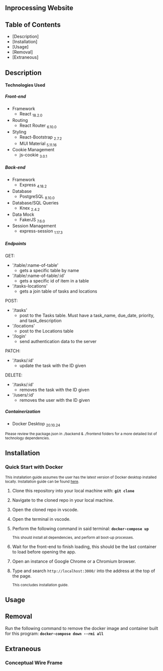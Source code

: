 ## Inprocessing Website

## Table of Contents

- [Description]
- [Installation]
- [Usage]
- [Removal]
- [Extraneous]



## Description



#### Technologies Used
##### Front-end 
+ Framework
	+ React <sub>18.2.0</sub>
+ Routing
	+ React Router <sub>6.10.0</sub>
+ Styling
	+ React-Bootstrap <sub>2.7.2</sub>
	+ MUI Material <sub>5.11.16</sub>
+ Cookie Management
	+ js-cookie <sub>3.0.1</sub>


##### Back-end 
+ Framework
	+ Express <sub>4.18.2</sub>
+ Database
	+ PostgreSQL <sub>8.10.0</sub>
+ Database/SQL Queries
	+ Knex <sub>2.4.2</sub>
+ Data Mock
	+ FakerJS <sub>7.6.0</sub>
+ Session Management
	+ express-session <sub>1.17.3</sub>
##### Endpoints
GET:

+ '/table/:name-of-table' 
	+ gets a specific table by name
+ '/table/:name-of-table/:id' 
	+ gets a specific id of item in a table
+ '/tasks-locations' 
	+ gets a join table of tasks and locations

POST:

+ '/tasks'
	+ post to the Tasks table. Must have a task_name, due_date, priority, and task_description
+ '/locations' 
	+ post to the Locations table
+ '/login' 
	+ send authentication data to the server

PATCH:

+ '/tasks/:id'
	+ update the task with the ID given

DELETE:

+ '/tasks/:id'
	+ removes the task with the ID given
+ '/users/:id'
	+ removes the user with the ID given


##### Containerization
+ Docker Desktop  <sub>20.10.24</sub>

<sub> Please review the package.json in ./backend & ./frontend folders for a more detailed list of technology dependencies. </sub>

## Installation

### Quick Start with Docker

<sub> This installation guide assumes the user has the latest version of Docker desktop installed locally. Installation guide can be found [here](https://docs.docker.com/engine/install/). </sub>


1. Clone this repository into your local machine with:       **```git clone ```**

2. Navigate to the cloned repo in your local machine.

3. Open the cloned repo in vscode.

4. Open the terminal in vscode.

5. Perform the following command in said terminal:   **```docker-compose up```**

	<sub> This should install all dependencies, and perform all boot-up processes.</sub>
	
6. Wait for the front-end to finish loading, this should be the last container to load before opening the app. 

7. Open an instance of Google Chrome or a Chromium browser.

8. Type and search ```http://localhost:3000/``` into the address at the top of the page. 

	<sub> This concludes installation guide.</sub>


## Usage



## Removal

Run the following command to remove the docker image and container built for this program: **```docker-compose down --rmi all```**


## Extraneous

### Conceptual Wire Frame
